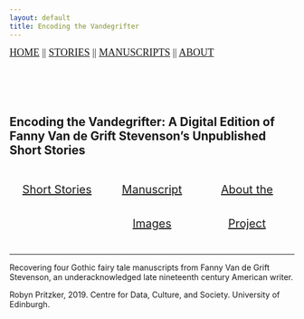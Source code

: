 ```yaml
---
layout: default
title: Encoding the Vandegrifter
---
```


<head>
 
<link rel="stylesheet" href="path/to/balloon.css">
 
 <style>
    .flex-container {
      display: flex;
      justify-content: center;
    }

    .flex-container > div {
      width: 200%;
      margin: 10px;
      text-align: center;
      line-height: 60px;
      font-size: 20px;
    }
    

.topnav {
  display: inline-block;
  height: 25px;
  width: 800px;
  font: 18px/1 Georgia, Garamond, serif;
  text-transform: uppercase;
}

 
</style>  
</head>


<div class="topnav">
  <a href="https://robynpritzker.github.io/encodingvandegrifter/">Home</a> ||
  <a class="active" href="https://robynpritzker.github.io/encodingvandegrifter/storiesIndex.html">Stories</a> ||
  <a href="https://robynpritzker.github.io/encodingvandegrifter/imagesIndex.html">Manuscripts</a> ||
  <a href="https://robynpritzker.github.io/encodingvandegrifter/aboutIndex.html">About</a>
</div>

<br/><br/><br/>
    
 
<h2>Encoding the Vandegrifter: A Digital Edition of Fanny Van de Grift Stevenson’s Unpublished Short Stories</h2>



<div class="introduction">
  <div class="flex-container">
    <div class="overlay">
     <a href="{{ site.baseurl }}/storiesIndex.html"><span class="caption" style="display:block">Short Stories</span></a>
    </div>
    <div class="overlay">
      <a href="{{ site.baseurl }}/imagesIndex.html"><span class="caption" style="display:block">Manuscript Images</span></a>
    </div>
    <div class="overlay">
      <a href="{{ site.baseurl }}/aboutIndex.html"><span class="caption" style="display:block">About the Project</span></a>
    </div>
  </div>
</div>
<hr />
<p>Recovering four Gothic fairy tale manuscripts from Fanny Van de Grift Stevenson, an underacknowledged late nineteenth century American writer.</p>

 
<span data-balloon="I'm a tooltip." data-balloon-pos="up">Robyn Pritzker, 2019. Centre for Data, Culture, and Society. University of Edinburgh.</span>
